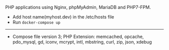 PHP applications using Nginx, phpMyAdmin, MariaDB and PHP7-FPM.
* Add host name(myhost.dev) in the /etc/hosts file
* Run `docker-compose up`
----
* Compose file version 3; PHP Extension: memcached, opcache, pdo_mysql, gd, iconv, mcrypt, intl, mbstring, curl, zip, json, xdebug
